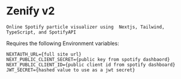 # Zenify v2

    Online Spotify particle visualizer using  Nextjs, Tailwind, TypeScript, and SpotifyAPI

Requires the following Environment variables:

```
NEXTAUTH_URL={full site url}
NEXT_PUBLIC_CLIENT_SECRET={public key from spotify dashbaord}
NEXT_PUBLIC_CLIENT_ID={public client id from spotify dashboard}
JWT_SECRET={hashed value to use as a jwt secret}
```
